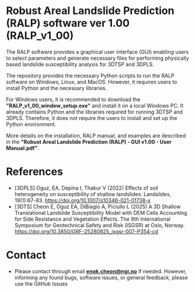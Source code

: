 # Robust Areal Landslide Prediction (RALP) software ver 1.00 (RALP_v1_00)

The RALP software provides a graphical user interface (GUI) enabling users to select parameters and generate necessary files 
for performing physically based landslide susceptibility analysis for 3DTSP and 3DPLS.

The repository provides the necessary Python scripts to run the RALP software on Windows, Linux, and MacOS. 
However, it requires users to install Python and the necessary libraries.

For Windows users, it is recommended to download the **"RALP_v1_00_window_setup.exe"** and install it on a local Windows PC. 
It already contains Python and the libraries required for running 3DTSP and 3DPLS. 
Therefore, it does not require the users to install and set up the Python environment.

More details on the installation, RALP manual, and examples are described in the **"Robust Areal Landslide Prediction (RALP) - GUI v1.00 - User Manual.pdf"**.

# References
- [3DPLS]	Oguz, EA, Depina I, Thakur V (2022) Effects of soil heterogeneity on susceptibility of shallow landslides. Landslides, 19(1):67-83. https://doi.org/10.1007/s10346-021-01738-x
- [3DTS] Cheon E, Oguz EA, DiBiagio A, Piciullo L (2025) A 3D Shallow Translational Landslide Susceptibility Model with DEM Cells Accounting for Side Resistance and Vegetation Effects. The 9th International Symposium for Geotechnical Safety and Risk (ISGSR) at Oslo, Norway. https://doi.org/10.3850/GRF-25280825_isgsr-007-P354-cd

# Contact
- Please contact through email **enok.cheon@ngi.no** if needed. However, informing any found bugs, software issues, or general feedback, please use the GitHub Issues
